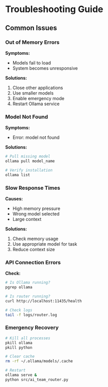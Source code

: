 # Troubleshooting Guide

## Common Issues

### Out of Memory Errors

**Symptoms:**
- Models fail to load
- System becomes unresponsive

**Solutions:**
1. Close other applications
2. Use smaller models
3. Enable emergency mode
4. Restart Ollama service

### Model Not Found

**Symptoms:**
- Error: model not found

**Solutions:**
```bash
# Pull missing model
ollama pull model_name

# Verify installation
ollama list
```

### Slow Response Times

**Causes:**
- High memory pressure
- Wrong model selected
- Large context

**Solutions:**
1. Check memory usage
2. Use appropriate model for task
3. Reduce context size

### API Connection Errors

**Check:**
```bash
# Is Ollama running?
pgrep ollama

# Is router running?
curl http://localhost:11435/health

# Check logs
tail -f logs/router.log
```

### Emergency Recovery

```bash
# Kill all processes
pkill ollama
pkill python

# Clear cache
rm -rf ~/.ollama/models/.cache

# Restart
ollama serve &
python src/ai_team_router.py
```